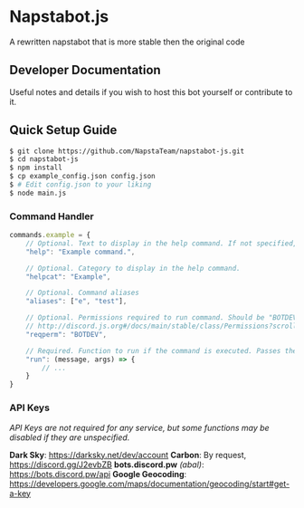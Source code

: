 # Napstabot.js
A rewritten napstabot that is more stable then the original code

## Developer Documentation
Useful notes and details if you wish to host this bot yourself or contribute to it.

## Quick Setup Guide
```sh
$ git clone https://github.com/NapstaTeam/napstabot-js.git
$ cd napstabot-js
$ npm install
$ cp example_config.json config.json
$ # Edit config.json to your liking
$ node main.js
```

### Command Handler
```javascript
commands.example = {
	// Optional. Text to display in the help command. If not specified, the command will be hidden from the help command
	"help": "Example command.",  

	// Optional. Category to display in the help command.
	"helpcat": "Example",           

	// Optional. Command aliases
	"aliases": ["e", "test"],

	// Optional. Permissions required to run command. Should be "BOTDEV" or a permission flag:
	// http://discord.js.org#/docs/main/stable/class/Permissions?scrollTo=s-FLAGS
	"reqperm": "BOTDEV",       

	// Required. Function to run if the command is executed. Passes the message and command arguments as arguments.
	"run": (message, args) => {
		// ...
	}
}
```

### API Keys
*API Keys are not required for any service, but some functions may be disabled if they are unspecified.*

**Dark Sky**: https://darksky.net/dev/account
**Carbon**: By request, https://discord.gg/J2evbZB
**bots.discord.pw** *(abal)*:  https://bots.discord.pw/api
**Google Geocoding**: https://developers.google.com/maps/documentation/geocoding/start#get-a-key
